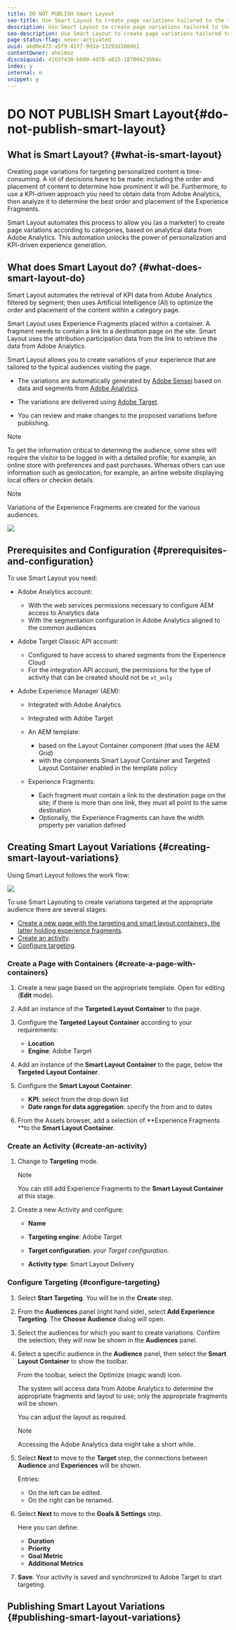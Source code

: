 ```yaml
---
title: DO NOT PUBLISH Smart Layout
seo-title: Use Smart Layout to create page variations tailored to the typical audiences visiting the page.
description: Use Smart Layout to create page variations tailored to the typical audiences visiting the page.
seo-description: Use Smart Layout to create page variations tailored to the typical audiences visiting the page.
page-status-flag: never-activated
uuid: abd0e473-a5f9-41f7-9d3a-13293d160461
contentOwner: aheimoz
discoiquuid: 4163f430-bb99-4d78-a815-18700423b94c
index: y
internal: n
snippet: y
---
```


# DO NOT PUBLISH Smart Layout{#do-not-publish-smart-layout}

## What is Smart Layout? {#what-is-smart-layout}

Creating page variations for targeting personalized content is time-consuming. A lot of decisions have to be made: including the order and placement of content to determine how prominent it will be. Furthermore, to use a KPI-driven approach you need to obtain data from Adobe Analytics, then analyze it to determine the best order and placement of the Experience Fragments.

Smart Layout automates this process to allow you (as a marketer) to create page variations according to categories, based on analytical data from Adobe Analytics. This automation unlocks the power of personalization and KPI-driven experience generation.

## What does Smart Layout do? {#what-does-smart-layout-do}

Smart Layout automates the retrieval of KPI data from Adobe Analytics filtered by segment; then uses Artificial Intelligence (AI) to optimize the order and placement of the content within a category page.

Smart Layout uses Experience Fragments placed within a container. A fragment needs to contain a link to a destination page on the site. Smart Layout uses the attribution participation data from the link to retrieve the data from Adobe Analytics.

Smart Layout allows you to create variations of your experience that are tailored to the typical audiences visiting the page.

* The variations are automatically generated by [Adobe Sensei](https://www.adobe.com/sensei.html) based on data and segments from [Adobe Analytics](https://www.adobe.com/analytics/adobe-analytics.html).

* The variations are delivered using [Adobe Target](https://www.adobe.com/marketing/target.html).
* You can review and make changes to the proposed variations before publishing.

>[!NOTE]
>
>To get the information critical to determing the audience, some sites will require the visitor to be logged in with a detailed profile; for example, an online store with preferences and past purchases. Whereas others can use information such as geolocation; for example, an airline website displaying local offers or checkin details.

>[!NOTE]
>
>Variations of the Experience Fragments are created for the various audiences.

![](assets/sl-02-architecture.png) 

## Prerequisites and Configuration {#prerequisites-and-configuration}

To use Smart Layout you need:

* Adobe Analytics account:

    * With the web services permissions necessary to configure AEM access to Analytics data
    * With the segmentation configuration in Adobe Analytics aligned to the common audiences

* Adobe Target Classic API account:

    * Configured to have access to shared segments from the Experience Cloud  
    * For the integration API account, the permissions for the type of activity that can be created should not be `xt_only`

* Adobe Experience Manager (AEM):

    * Integrated with Adobe Analytics
    * Integrated with Adobe Target
    * An AEM template:

        * based on the Layout Container component (that uses the AEM Grid)
        * with the components Smart Layout Container and Targeted Layout Container enabled in the template policy

    * Experience Fragments:

        * Each fragment must contain a link to the destination page on the site; if there is more than one link, they must all point to the same destination
        * Optionally, the Experience Fragments can have the width property per variation defined

## Creating Smart Layout Variations {#creating-smart-layout-variations}

Using Smart Layout follows the work flow:

![](assets/sl-01-mvpworkflow.png)

To use Smart Layouting to create variations targeted at the appropriate audience there are several stages:

* [Create a new page with the targeting and smart layout containers, the latter holding experience fragments](/sites/authoring/using/smart-layout.html?cq_ck=1542091597887#CreateaPagewithContainers).
* [Create an activity](/sites/authoring/using/smart-layout.html?cq_ck=1542091597887#CreateanActivity).
* [Configure targeting](/sites/authoring/using/smart-layout.html?cq_ck=1542091597887#ConfigureTargeting).

### Create a Page with Containers {#create-a-page-with-containers}

1. Create a new page based on the appropriate template. Open for editing (**Edit** mode).
1. Add an instance of the **Targeted Layout Container** to the page.  

1. Configure the **Targeted Layout Container** according to your requirements:

    * **Location**
    * **Engine**: Adobe Target

1. Add an instance of the **Smart Layout Container** to the page, below the **Targeted Layout Container**.
1. Configure the **Smart Layout Container**:

    * **KPI**: select from the drop down list
    * **Date range for data aggregation**: specify the from and to dates

1. From the Assets browser, add a selection of **Experience Fragments **to the **Smart Layout Container**.

### Create an Activity {#create-an-activity}

1. Change to **Targeting** mode.

   >[!NOTE]
   >
   >You can still add Experience Fragments to the **Smart Layout Container** at this stage.

1. Create a new Activity and configure:

    * **Name** 
    
    * **Targeting engine**: Adobe Target
    * **Target configuration**: *your Target configuration.*
    
    * **Activity type**: Smart Layout Delivery

### Configure Targeting {#configure-targeting}

1. Select **Start Targeting**. You will be in the **Create** step.  

1. From the **Audiences** panel (right hand side), select **Add Experience Targeting**. The **Choose Audience** dialog will open.  

1. Select the audiences for which you want to create variations. Confirm the selection, they will now be shown in the **Audiences** panel.
1. Select a specific audience in the **Audience** panel, then select the **Smart Layout Container** to show the toolbar.

   From the toolbar, select the Optimize (magic wand) icon.

   The system will access data from Adobe Analytics to determine the appropriate fragments and layout to use; only the appropriate fragments will be shown.

   You can adjust the layout as required.

   >[!NOTE]
   >
   >Accessing the Adobe Analytics data might take a short while.

1. Select **Next** to move to the **Target** step, the connections between **Audience** and **Experiences** will be shown.

   Entries:

    * On the left can be edited.
    * On the right can be renamed.

1. Select **Next** to move to the **Goals & Settings** step.

   Here you can define:

    * **Duration**
    * **Priority**
    * **Goal Metric**
    * **Additional Metrics**

1. **Save**. Your activity is saved and synchronized to Adobe Target to start targeting.

## Publishing Smart Layout Variations {#publishing-smart-layout-variations}

